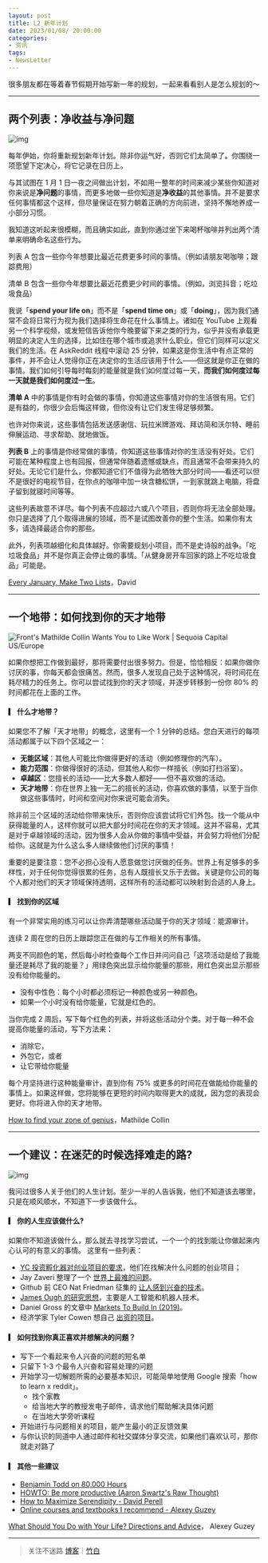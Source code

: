 ```yaml
---
layout: post
title: L2_新年计划
date: 2023/01/08/ 20:00:00
categories:
- 资讯
tags:
- NewsLetter
---
```


很多朋友都在等着春节假期开始写新一年的规划，一起来看看别人是怎么规划的～

---

## 两个列表：净收益与净问题

![img](https://pics.naaln.com/blog/2023-01-08-ITDO-authREST-1.jpg-basicBlog)

每年伊始，你将重新规划新年计划。除非你运气好，否则它们太简单了。你围绕一项愿望下定决心，将它记录在日历上。

与其试图在 1 月 1 日一夜之间做出计划，不如用一整年的时间来减少某些你知道对你来说是**净问题**的事情，而更多地做一些你知道是**净收益**的其他事情。并不是要求任何事情都这个这样，但尽量保证在努力朝着正确的方向前进，坚持不懈地养成一小部分习惯。

我知道这听起来很模糊，而且确实如此，直到你通过坐下来喝杯咖啡并列出两个清单来明确命名这些行为。

列表 A 包含一些你今年想要比最近花费更多时间的事情。（例如请朋友喝咖啡；跟踪费用）

清单 B 包含一些你今年想要比最近花费更少时间的事情。（例如，浏览抖音；吃垃圾食品）

我说「**spend your life on**」而不是「**spend time on**」或「**doing**」，因为我们通常不会将日常行为视为我们选择将生命花在什么事情上。诸如在 YouTube 上观看另一个科学视频，或发短信告诉他你今晚要留下来之类的行为，似乎并没有承载更明显的决定人生的选择，比如住在哪个城市或追求什么职业，但它们同样可以定义我们的生活。在 AskReddit 线程中滚动 25 分钟，如果这是你生活中有点正常的事件，并不会让人觉得你正在决定你的生活应该用于什么——但这就是你正在做的事情。我们如何引导每时每刻的能量就是我们如何度过每一天，**而我们如何度过每一天就是我们如何度过一生**。

**清单 A** 中的事情是你有时会做的事情，你知道这些事情对你的生活很有用。它们是有益的，你很少会后悔这样做，但你没有让它们发生得足够频繁。

也许对你来说，这些事情包括发送感谢信、玩拉米牌游戏、拜访简和沃尔特、睡前伸展运动、寻求帮助、就地做饭。

**列表 B** 上的事情是你经常做的事情，你知道这些事情对你的生活没有好处。它们可能在某种程度上也有回报，但通常伴随着遗憾或缺点，而且通常不会带来持久的好处。无论它们是什么，你都知道它们不值得为此牺牲大部分时间——看还可以但不是很好的电视节目，在你点的咖啡中加一块含糖松饼，一到家就跳上电脑，将盘子留到就寝时间等等。

这些列表故意不详尽。每个列表不应超过六或八个项目，否则你将无法全部处理。你只是选择了几个取得进展的领域，而不是试图改善你的整个生活。如果你有太多，请选择最适合你的那些。

此外，列表项越细化和具体越好。你需要规划小项目，而不是史诗般的战争。「吃垃圾食品」并不是你真正会停止做的事情。「从健身房开车回家的路上不吃垃圾食品」可能是。

[Every January, Make Two Lists](https://www.raptitude.com/2023/01/every-january-make-two-lists/)，David

---

## 一个地带：如何找到你的天才地带

![Front's Mathilde Collin Wants You to Like Work | Sequoia Capital US/Europe](https://pics.naaln.com/blog/2023-01-08-mathilde-collin-feature.jpg-basicBlog)

如果你想把工作做到最好，那将需要付出很多努力。但是，恰恰相反：如果你做你讨厌的事，你每天都会很痛苦。然而，很多人发现自己处于这种情况，将时间花在耗尽精力的任务上。你可以尝试找到你的天才领域，并逐步转移到一份你 80% 的时间都花在上面的工作。

#### ▎ 什么才地带？

如果您不了解「天才地带」的概念，这里有一个 1 分钟的总结。您白天进行的每项活动都属于以下四个区域之一：

- **无能区域**：其他人可能比你做得更好的活动（例如修理你的汽车）。
- **能力范围**：你做得很好的活动，但其他人和你一样擅长（例如打扫浴室）。
- **卓越区**：您擅长的活动——比大多数人都好——但不喜欢做的活动。
- **天才地带**：你在世界上独一无二的擅长的活动，你喜欢做的事情，以至于当你做这些事情时，时间和空间对你来说可能会消失。

除非前三个区域的活动给你带来快乐，否则你应该尝试将它们外包。找一个能从中获得能量的人，这样你就可以把大部分时间花在你的天才领域。这并不容易，尤其是对于卓越领域的活动，因为很多人会从你做的事情中受益，并会努力将他们分配给你。这就是为什么这么多人继续做他们讨厌的事情！

重要的是要注意：您不必担心没有人愿意做您讨厌做的任务。世界上有足够多的多样性，对于任何你觉得很累的任务，总有人既擅长又乐于去做。关键是你公司的每个人都对他们的天才领域保持透明，这样所有的活动都可以映射到合适的人身上。

#### ▎ 找到你的区域

有一个非常实用的练习可以让你弄清楚哪些活动属于你的天才领域：能源审计。

连续 2 周在您的日历上跟踪您正在做的与工作相关的所有事情。

两支不同颜色的笔，然后每小时检查每个工作日并问问自己「这项活动是给了我能量还是耗尽了我的能量？」用绿色突出显示给你能量的那些，用红色突出显示那些没有给你能量的。

- 没有中性色：每个小时都必须标记一种颜色或另一种颜色。
- 如果一个小时没有给你能量，它就是红色的。

当你完成 2 周后，写下每个红色的列表，并将这些活动分个类。对于每一种不会提高你能量的活动，写下方法来：

- 消除它，
- 外包它，或者
- 让它带给你能量

每个月坚持进行这种能量审计，直到你有 75% 或更多的时间花在做能给你能量的事情上。如果这样做，您将能够在更短的时间内取得更大的成就，因为您的表现会更好。你将进入你的天才地带。

[How to find your zone of genius](https://collinmathilde.medium.com/how-to-find-your-zone-of-genius-68378d493320)，Mathilde Collin

---

## 一个建议：在迷茫的时候选择难走的路?

![img](https://pics.naaln.com/blog/2023-01-08-20171214104211_FQr2u.thumb.1000_0.jpeg-basicBlog)

我问过很多人关于他们的人生计划。至少一半的人告诉我，他们不知道该去哪里，只是在顺风顺水，不知道下一步该做什么。

#### ▎ 你的人生应该做什么?

如果你不知道该做什么，那么就去寻找学习尝试，一个一个的找到能让你做起来内心认可的有意义的事情。
这里有一些列表：

- [YC 投资孵化器对创业项目的要求](投资孵化器对创业项目的要求)，他们在找解决什么问题的创业项目；
- Jay Zaveri 整理了一个 [世界上最难的问题](https://docs.google.com/document/d/1Vb8WWbsVyEJzl66_qqtZfFr2uLL07Y7SJH5XKldjDPY/edit)。
- Github 前 CEO Nat Friedman 征集的 [让人感到兴奋的技术](https://nintil.com/technology-some-people-are-excited-about/)。
- [James Ough 的研究思想](https://web.archive.org/web/20190130140607/https://github.com/tensor8/idea_dump)，主要是人工智能和机器人技术。
- Daniel Gross 的文章中 [Markets To Build In (2019)](https://pioneer.app/blog/2019-frontier-markets/)。
- 经济学家 Tyler Cowen 想自己 [出资的项目](https://marginalrevolution.com/marginalrevolution/2019/12/work-on-these-things.html)。

#### ▎ 如何找到你真正喜欢并想解决的问题？

- 写下一个看起来令人兴奋的问题的短名单
- 只留下 1-3 个最令人兴奋和容易处理的问题
- 开始学习一切解题所需的必要基本知识，可能简单地使用 Google 搜索「how to learn x reddit」。
	- 找个家教
	- 给当地大学的教授发电子邮件，请求他们帮助解决具体问题
	- 在当地大学旁听课程
- 开始进行与问题相关的项目，能产生最小的正反馈效果
- 与你认识的同道中人通过邮件和社交媒体分享交流，如果他们喜欢认可，那你就走对路了

#### ▎ 其他一些建议

- [Benjamin Todd on 80,000 Hours](https://80000hours.org/career-guide/how-to-be-successful/)
- [HOWTO: Be more productive (Aaron Swartz's Raw Thought)](http://www.aaronsw.com/weblog/productivity)
- [How to Maximize Serendipity - David Perell](https://perell.com/essay/serendipity/)
- [Online courses and textbooks I recommend - Alexey Guzey](https://guzey.com/education/courses/)

[What Should You Do with Your Life? Directions and Advice](https://guzey.com/personal/what-should-you-do-with-your-life/)， Alexey Guzey

---

> 关注不迷路 [博客](https://blog.naaln.com/)｜[竹白](https://space.zhubai.love/)
